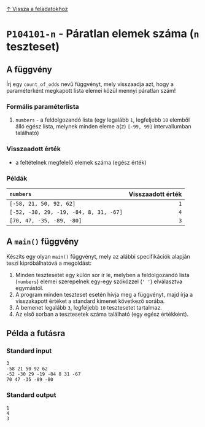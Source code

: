 
[↑ Vissza a feladatokhoz](./README.md)

# `P104101-n` - Páratlan elemek száma (`n` teszteset)

## A függvény

Írj egy `count_of_odds` nevű függvényt, mely visszaadja azt, hogy a paraméterként megkapott lista elemei közül mennyi páratlan szám!

### Formális paraméterlista

1. `numbers` - a feldolgozandó lista (egy legalább `1`, legfeljebb `10` elemből álló egész lista, melynek minden eleme a(z) `[-99, 99]` intervallumban található)

### Visszaadott érték

* a feltételnek megfelelő elemek száma (egész érték)

### Példák

| `numbers` | Visszaadott érték | 
| :--- | --: | 
| `[-58, 21, 50, 92, 62]` | `1` | 
| `[-52, -30, 29, -19, -84, 8, 31, -67]` | `4` | 
| `[70, 47, -35, -89, -80]` | `3` | 

## A `main()` függvény

Készíts egy olyan `main()` függvényt, mely az alábbi specifikációk alapján teszi kipróbálhatóvá a megoldást:

1. Minden tesztesetet egy külön sor ír le, melyben a feldolgozandó lista (`numbers`) elemei szerepelnek egy-egy szóközzel (`' '`) elválasztva egymástól.
1. A program minden teszteset esetén hívja meg a függvényt, majd írja a visszakapott értéket a standard kimenet következő sorába.
1. A bemenet legalább `3`, legfeljebb `10` tesztesetet tartalmaz.
1. Az első sorban a tesztesetek száma található (egy egész értékként).

## Példa a futásra

### Standard input

```
3
-58 21 50 92 62
-52 -30 29 -19 -84 8 31 -67
70 47 -35 -89 -80
```

### Standard output

```
1
4
3
```
